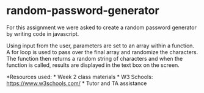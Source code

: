 # random-password-generator

For this assignment we were asked to create a random password generator by writing code in javascript.

Using input from the user, parameters are set to an array within a function. A for loop is used to pass over the final array and randomize the characters. The function then returns a random string of characters and when the function is called, results are displayed in the text box on the screen. 

*Resources used:
    * Week 2 class materials
    * W3 Schools: https://www.w3schools.com/
    * Tutor and TA assistance